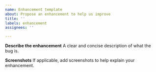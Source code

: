 ```yaml
---
name: Enhancement template
about: Propose an enhancement to help us improve
title: ''
labels: enhancement
assignees: ''

---
```


**Describe the enhancement**
A clear and concise description of what the bug is.

**Screenshots**
If applicable, add screenshots to help explain your enhancement.
